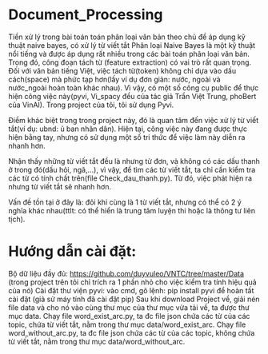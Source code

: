 # Document_Processing
Tiền xử lý trong bài toán toán phân loại văn bản theo chủ đề áp dụng kỹ thuật naive bayes, có xử lý từ viết tắt
Phân loại Naive Bayes là một kỹ thuật nổi tiếng và được áp dụng rất nhiều trong các bài toán phân loại văn bản. Trong đó, công đoạn tách từ
(feature extraction) có vai trò rất quan trọng. Đối với văn bản tiếng Việt, việc tách từ(token) không chỉ dựa vào dấu cách(space) mà phức 
tạp hơn(lấy ví dụ đơn giản: nước, ngoài và nước_ngoài hoàn toàn khác nhau). Vì vậy, có một số công cụ public để thực hiện công việc này(pyvi,
Vi_spacy đều của tác giả Trần Việt Trung, phoBert của VinAI). Trong project của tôi, tôi sử dụng Pyvi.

 Điềm khác biệt trong trong project này, đó là quan tâm đến việc xử lý từ viết tắt(ví dụ: ubnd: ủ ban nhân dân). Hiện tại, công việc này 
 đang được thực hiện bằng tay, nhưng có sử dụng một số tri thức để việc làm này diễn ra nhanh hơn.
 
 Nhận thấy những từ viết tắt đều là nhưng từ đơn, và không có các dấu thanh ở trong đó(dấu hỏi, ngã,...), vì vậy, để tìm các từ viết tắt, 
 ta chỉ cần kiểm tra các từ có tính chất trên(file Check_dau_thanh.py). Từ đó, việc phát hiện ra nhưng từ viết tắt sẽ nhanh hơn.
 
 Vấn đề tồn tại ở đây là: đôi khi cùng là 1 từ viết tắt, nhưng có thể có 2 ý nghĩa khác nhau(ttlt: có thể hiển là trung tâm luyện thi hoặc
 là thông tư liên tịch).
 
# Hướng dẫn cài đặt:
Bộ dữ liệu đầy đủ: https://github.com/duyvuleo/VNTC/tree/master/Data (trong project trên tôi chỉ trích ra 1 phần nhỏ cho việc kiểm tra tính 
hiệu quả của nó)
Cài đặt thư viện pyvi: vào cmd, gõ lệnh: pip install pyvi để hoàn tất cài đặt (giả sử máy tính đã cài đặt pip)
Sau khi download Project về, giải nén file data và cho nó vào cùng thư mục của thư mục vừa tải về, ta được thư mục data.
Chạy file word_exist_arc.py, ta đc file json chứa các từ của các topic, chứa từ viết tắt, nằm trong thư mục data/word_exist_arc.
Chạy file word_without_arc.py, ta đc file json chứa các từ của các topic, không chứa từ viết tắt, nằm trong thư mục data/word_without_arc.

